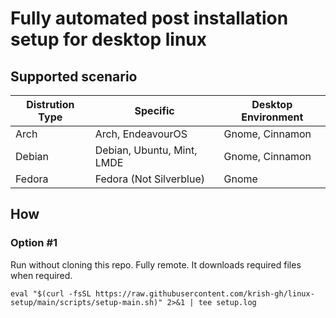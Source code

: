# Fully automated post installation setup for desktop linux

## Supported scenario

| Distrution Type | Specific                   | Desktop Environment |
| --------------- | -------------------------- | ------------------- |
| Arch            | Arch, EndeavourOS          | Gnome, Cinnamon     |
| Debian          | Debian, Ubuntu, Mint, LMDE | Gnome, Cinnamon     |
| Fedora          | Fedora (Not Silverblue)    | Gnome               |

## How

### Option #1
Run without cloning this repo. Fully remote. It downloads required files when required.

`
eval "$(curl -fsSL https://raw.githubusercontent.com/krish-gh/linux-setup/main/scripts/setup-main.sh)" 2>&1 | tee setup.log
`
